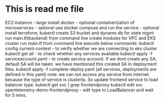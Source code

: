 # This is read me file

EC2 instance - large
install docker - optional
containerization of microservices - optional
use docker compose and run the service - optional 
install terraform, kubectl
create S3 bucket and dynamo db for state mgmt
run main.tf(backend) from command line
create modules for VPC and EKS cluster
run main.tf from command line
execute below commands:
kubectl config current-context - to verify whether we are connecting to eks cluster 
kubectl get all - to check whether any services available
kubectl apply -f serviceaccount.yaml - to create service account. If we dont create any SA, default SA will be taken. we have mentioned this created SA in deployment files. 
kubectl apply -f complete-deploy.yaml (all services, deployments are defined in this yaml)
note: we can not access any service from internet because the type of service is clusterIp. So update
frontend service to load balancer type.
kubectl get svc | grep frontendproxy
kubectl edit svc opentelemetry-demo-frontendproxy - edit type to LoadBalancer and wait for 5 mins.




